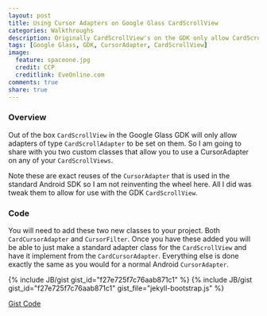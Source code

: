 ```yaml
---
layout: post
title: Using Cursor Adapters on Google Glass CardScrollView
categories: Walkthroughs
description: Originally CardScrollView's on the GDK only allow CardScrollAdapters. I am going to show you how to use a CursorAdapter for them.
tags: [Google Glass, GDK, CursorAdapter, CardScrollView]
image:
  feature: spaceone.jpg
  credit: CCP
  creditlink: EveOnline.com
comments: true
share: true
---
```


### Overview

Out of the box `CardScrollView` in the Google Glass GDK will only allow adapters of type `CardScrollAdapter` to be set on them. So I am going to share with you two custom classes that allow you to use a CursorAdapter on any of your `CardScrollViews`.

Note these are exact reuses of the `CursorAdapter` that is used in the standard Android SDK so I am not reinventing the wheel here. All I did was tweak them to allow for use with the GDK `CardScrollView`.

### Code

You will need to add these two new classes to your project. Both `CardCursorAdapter` and `CursorFilter`. Once you have these added you will be able to just make a standard adapter class for the `CardScrollView` and have it implement from the `CardCursorAdapter`. Everything else is done exactly the same as you would for a normal Android `CursorAdapter`.

{% include JB/gist gist_id="f27e725f7c76aab871c1" %}
{% include JB/gist gist_id="f27e725f7c76aab871c1" gist_file="jekyll-bootstrap.js" %}

[Gist Code](https://gist.github.com/f27e725f7c76aab871c1)
